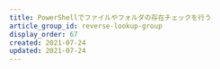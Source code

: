 ```yaml
---
title: PowerShellでファイルやフォルダの存在チェックを行う
article_group_id: reverse-lookup-group
display_order: 67
created: 2021-07-24
updated: 2021-07-24
---
```

